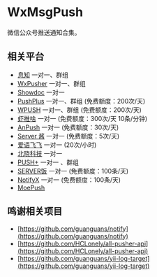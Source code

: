 # WxMsgPush
微信公众号推送通知合集。

## 相关平台
* [息知](https://xz.qqoq.net/#/index) 一对一、群组
* [WxPusher](https://wxpusher.zjiecode.com/docs/#/) 一对一、群组
* [Showdoc](https://push.showdoc.com.cn/#/) 一对一
* [PushPlus](https://www.pushplus.plus/) 一对一、群组    (免费额度：200次/天)
* [WPUSH](https://wpush.cn/) 一对一、群组    (免费额度：200次/天) 
* [虾推啥](http://xtuis.cn/) 一对一    (免费额度：300次/天 10条/分钟)  
* [AnPush](https://anpush.com/) 一对一    (免费额度：30次/天)  
* [Server 酱](https://sct.ftqq.com) 一对一    (免费额度：5次/天)
* [爱语飞飞](https://iyuu.cn/) 一对一    (20次/小时)
* [北晓科技](https://www.xxtui.com/) 一对一 
* [PUSH+](https://pushplus.hxtrip.com/) 一对一 、群组
* [SERVER饭](https://letserver.run/docs/getting-started/)  一对一  (免费额度：100条/天)
* [NotifyX](https://www.notifyx.cn/)  一对一  (免费额度：100条/天)
* [MoePush](https://moepush.app/)  



## 鸣谢相关项目
* [https://github.com/guanguans/notify](https://github.com/guanguans/notify)
* [https://github.com/HCLonely/all-pusher-api](https://github.com/HCLonely/all-pusher-api)
* [https://github.com/guanguans/yii-log-target](https://github.com/guanguans/yii-log-target)
